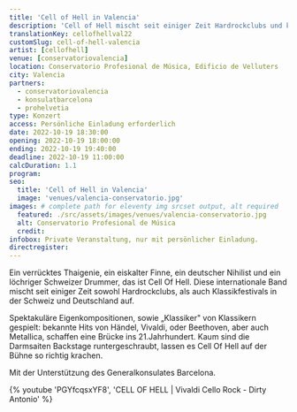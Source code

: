 ```yaml
---
title: 'Cell of Hell in Valencia'
description: 'Cell of Hell mischt seit einiger Zeit Hardrockclubs und klassische Musikfestivals in der Schweiz und Deutschland auf. Jetzt heißen wir sie in Valencia willkommen.'
translationKey: cellofhellval22
customSlug: cell-of-hell-valencia
artist: [cellofhell]
venue: [conservatoriovalencia]
location: Conservatorio Profesional de Música, Edificio de Velluters
city: Valencia
partners:
  - conservatoriovalencia
  - konsulatbarcelona
  - prohelvetia
type: Konzert
access: Persönliche Einladung erforderlich
date: 2022-10-19 18:30:00
opening: 2022-10-19 18:00:00
ending: 2022-10-19 19:40:00
deadline: 2022-10-19 11:00:00
calcDuration: 1.1
program:
seo:
  title: 'Cell of Hell in Valencia'
  image: 'venues/valencia-conservatorio.jpg'
images: # complete path for eleventy img srcset output, alt required
  featured: ./src/assets/images/venues/valencia-conservatorio.jpg
  alt: Conservatorio Profesional de Música
  credit:
infobox: Private Veranstaltung, nur mit persönlicher Einladung.
directregister:
---
```


Ein verrücktes Thaigenie, ein eiskalter Finne, ein deutscher Nihilist und ein löchriger Schweizer Drummer, das ist Cell Of Hell. Diese internationale Band mischt seit einiger Zeit sowohl Hardrockclubs, als auch Klassikfestivals in der Schweiz und Deutschland auf.

Spektakuläre Eigenkompositionen, sowie „Klassiker" von Klassikern gespielt: bekannte Hits von Händel, Vivaldi, oder Beethoven, aber auch Metallica, schaffen eine Brücke ins 21.Jahrhundert. Kaum sind die Darmsaiten Backstage runtergeschraubt, lassen es Cell Of Hell auf der Bühne so richtig krachen.

Mit der Unterstützung des Generalkonsulates Barcelona.

{% youtube 'PGYfcqsxYF8', 'CELL OF HELL | Vivaldi Cello Rock - Dirty Antonio' %}
